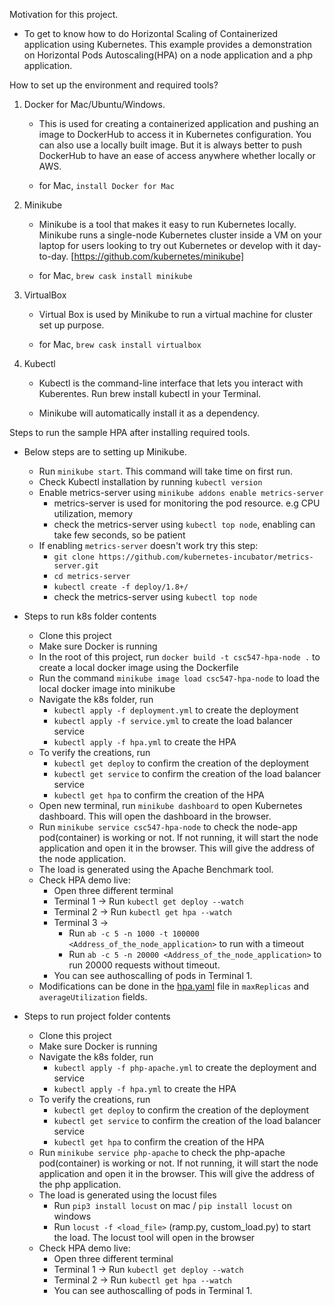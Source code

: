Motivation for this project.

- To get to know how to do Horizontal Scaling of Containerized application using Kubernetes. This example provides a demonstration on Horizontal Pods Autoscaling(HPA) on a node application and a php application.

How to set up the environment and required tools?

1. Docker for Mac/Ubuntu/Windows.

   - This is used for creating a containerized application and pushing an image to DockerHub to access it in Kubernetes configuration. You can also use a locally built image. But it is always better to push DockerHub to have an ease of access anywhere whether locally or AWS.

   - for Mac, `install Docker for Mac`

2. Minikube

   - Minikube is a tool that makes it easy to run Kubernetes locally. Minikube runs a single-node Kubernetes cluster inside a VM on your laptop for users looking to try out Kubernetes or develop with it day-to-day. [https://github.com/kubernetes/minikube]

   - for Mac, `brew cask install minikube`

3. VirtualBox

   - Virtual Box is used by Minikube to run a virtual machine for cluster set up purpose.

   - for Mac, `brew cask install virtualbox`

4. Kubectl

   - Kubectl is the command-line interface that lets you interact with Kuberentes. Run brew install kubectl in your Terminal.

   - Minikube will automatically install it as a dependency.

Steps to run the sample HPA after installing required tools.

- Below steps are to setting up Minikube.

  - Run `minikube start`. This command will take time on first run.
  - Check Kubectl installation by running `kubectl version`
  - Enable metrics-server using `minikube addons enable metrics-server`
    - metrics-server is used for monitoring the pod resource. e.g CPU utilization, memory
    - check the metrics-server using `kubectl top node`, enabling can take few seconds, so be patient
  - If enabling `metrics-server` doesn't work try this step:
    - `git clone https://github.com/kubernetes-incubator/metrics-server.git`
    - `cd metrics-server`
    - `kubectl create -f deploy/1.8+/`
    - check the metrics-server using `kubectl top node`

- Steps to run k8s folder contents

  - Clone this project
  - Make sure Docker is running
  - In the root of this project, run `docker build -t csc547-hpa-node .` to create a local docker image using the Dockerfile
  - Run the command `minikube image load csc547-hpa-node` to load the local docker image into minikube
  - Navigate the k8s folder, run
    - `kubectl apply -f deployment.yml` to create the deployment
    - `kubectl apply -f service.yml` to create the load balancer service
    - `kubectl apply -f hpa.yml` to create the HPA
  - To verify the creations, run
    - `kubectl get deploy` to confirm the creation of the deployment
    - `kubectl get service` to confirm the creation of the load balancer service
    - `kubectl get hpa` to confirm the creation of the HPA
  - Open new terminal, run `minikube dashboard` to open Kubernetes dashboard. This will open the dashboard in the browser.
  - Run `minikube service csc547-hpa-node` to check the node-app pod(container) is working or not. If not running, it will start the node application and open it in the browser. This will give the address of the node application.
  - The load is generated using the Apache Benchmark tool.
  - Check HPA demo live:
    - Open three different terminal
    - Terminal 1 -> Run `kubectl get deploy --watch`
    - Terminal 2 -> Run `kubectl get hpa --watch`
    - Terminal 3 ->
      - Run `ab -c 5 -n 1000 -t 100000 <Address_of_the_node_application>` to run with a timeout
      - Run `ab -c 5 -n 20000 <Address_of_the_node_application>` to run 20000 requests without timeout.
    - You can see authoscalling of pods in Terminal 1.
  - Modifications can be done in the [hpa.yaml](./k8s/hpa.yml) file in `maxReplicas` and `averageUtilization` fields.

- Steps to run project folder contents
  - Clone this project
  - Make sure Docker is running
  - Navigate the k8s folder, run
    - `kubectl apply -f php-apache.yml` to create the deployment and service
    - `kubectl apply -f hpa.yml` to create the HPA
  - To verify the creations, run
    - `kubectl get deploy` to confirm the creation of the deployment
    - `kubectl get service` to confirm the creation of the load balancer service
    - `kubectl get hpa` to confirm the creation of the HPA
  - Run `minikube service php-apache` to check the php-apache pod(container) is working or not. If not running, it will start the node application and open it in the browser. This will give the address of the php application.
  - The load is generated using the locust files
    - Run `pip3 install locust` on mac / `pip install locust` on windows
    - Run `locust -f <load_file>` (ramp.py, custom_load.py) to start the load. The locust tool will open in the browser
  - Check HPA demo live:
    - Open three different terminal
    - Terminal 1 -> Run `kubectl get deploy --watch`
    - Terminal 2 -> Run `kubectl get hpa --watch`
    - You can see authoscalling of pods in Terminal 1.
